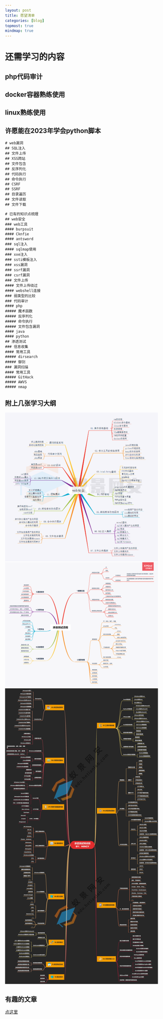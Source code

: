 ```yaml
---
layout: post
title: 愿望清单
categories: [blog]
topmost: true
mindmap: true
---
```

# 还需学习的内容
## php代码审计
## docker容器熟练使用
## linux熟练使用
## 许愿能在2023年学会python脚本

```mindmap
# web漏洞
## SQL注入
## 文件上传
## XSS跨站
## 文件包含
## 反序列化
## 代码执行
## 命令执行
## CSRF
## SSRF
## 目录遍历
## 文件读取
## 文件下载
```

```mindmap
# 已有的知识点梳理
## web安全
### web工具
#### burpsuit
#### Cknfie
#### antsword
### sql注入
#### sqlmap使用
### xxe注入
### ssti模板注入
### xss漏洞
### ssrf漏洞
### csrf漏洞
### 文件上传
#### 文件上传绕过
#### webshell连接
### 弱类型的比较
### 代码审计
#### php
##### 魔术函数
##### 反序列化
##### 命令执行
##### 文件包含漏洞
#### java
#### python
## 渗透测试
### 信息收集
#### 常用工具
##### dirsearch
##### 御剑
### 漏洞扫描
#### 常用工具
##### GitHack
##### AWVS
##### nmap
```

## 附上几张学习大纲
![1](/pic/web0.png)
![2](/pic/web1.png)
![3](/pic/web2.jpg)

## 有趣的文章
<a href='/pic/article.pdf'>点这里</a>